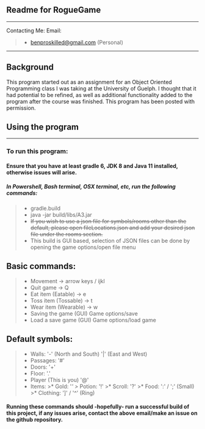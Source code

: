 ## Readme for RogueGame
****************************************
Contacting Me:
Email: 
>* benproskilled@gmail.com (Personal)
****************************************

## Background
This program started out as an assignment for an Object Oriented Programming class I was taking at the University of Guelph. I thought that it had potential to be refined, as well as additional functionality added to the program after the course was finished. This program has been posted with permission.

## Using the program
****************************************

### To run this program:

#### Ensure that you have at least gradle 6, JDK 8 and Java 11 installed, otherwise issues will arise.
##### In Powershell, Bash terminal, OSX terminal, etc, run the following commands:
>* gradle.build
>* java -jar build/libs/A3.jar
>* ~~If you wish to use a json file for symbols/rooms other than the default, please open fileLocations.json and add your desired json file under the rooms section.~~
>* This build is GUI based, selection of JSON files can be done by opening the game options/open file menu

## Basic commands:
>* Movement -> arrow keys / ijkl
>* Quit game -> Q
>* Eat item (Eatable) -> e
>* Toss item (Tossable) -> t
>* Wear item (Wearable) -> w
>* Saving the game (GUI) Game options/save
>* Load a save game (GUI) Game options/load game

## Default symbols:
>* Walls: '-' (North and South) '|' (East and West)
>* Passages: '#'
>* Doors: '+'
>* Floor: '.'
>* Player (This is you) '@'
>* Items:
    >* Gold: '*'
    >* Potion: '!'
    >* Scroll: '?'
    >* Food: ':' / ';' (Small)
    >* Clothing: ']' / '^' (Ring)

#### Running these commands should -hopefully- run a successful build of this project, if any issues arise, contact the above email/make an issue on the github repository.
